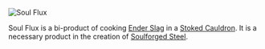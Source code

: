 ![Soul Flux](item:betterwithmods:material@38)

Soul Flux is a bi-product of cooking [Ender Slag](ender_slag.md) in a [Stoked Cauldron](../blocks/cauldron.md).
It is a necessary product in the creation of [Soulforged Steel](soulforged_steel.md).